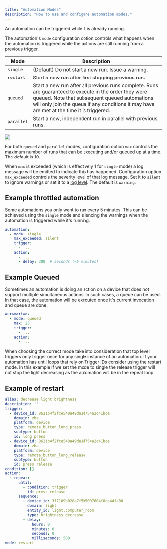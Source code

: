 ```yaml
---
title: "Automation Modes"
description: "How to use and configure automation modes."
---
```


An automation can be triggered while it is already running.

The automation's `mode` configuration option controls what happens when the automation is triggered while the actions are still running from a previous trigger.

Mode | Description
-|-
`single` | (Default) Do not start a new run. Issue a warning.
`restart` | Start a new run after first stopping previous run.
`queued` | Start a new run after all previous runs complete. Runs are guaranteed to execute in the order they were queued. Note that subsequent queued automations will only join the queue if any conditions it may have are met at the time it is triggered.
`parallel` | Start a new, independent run in parallel with previous runs.

<p class='img'>
  <img src='/images/integrations/script/script_modes.jpg'>
</p>

For both `queued` and `parallel` modes, configuration option `max` controls the maximum
number of runs that can be executing and/or queued up at a time. The default is 10.

When `max` is exceeded (which is effectively 1 for `single` mode) a log message will be emitted to indicate this has happened. Configuration option `max_exceeded` controls the severity level of that log message. Set it to `silent` to ignore warnings or set it to a [log level](/integrations/logger/#log-levels). The default is `warning`.

## Example throttled automation

Some automations you only want to run every 5 minutes. This can be achieved using the `single` mode and silencing the warnings when the automation is triggered while it's running.

```yaml
automation:
  - mode: single
    max_exceeded: silent
    trigger:
      - ...
    action:
      - ...
      - delay: 300  # seconds (=5 minutes)
```

## Example Queued

Sometimes an automation is doing an action on a device that does not support multiple simultaneous actions. In such cases, a queue can be used. In that case, the automation will be executed once it's current invocation and queue are done.

```yaml
automation:
  - mode: queued
    max: 25
    trigger:
      - ...
    action:
      - ...
```

When choosing the correct mode take into consideration that top level triggers only trigger once for any single instance of an automation. If your automation has until loops that rely on Trigger IDs consider using the restart mode. In this example if we set the mode to single the release trigger will not stop the light decreasing as the automation will be in the repeat loop. 

## Example of restart

```yaml
alias: decrease light brightness
description: ''
trigger:
  - device_id: 8621b4f2fce548a49da1d754a2c41bce
    domain: zha
    platform: device
    type: remote_button_long_press
    subtype: button
    id: long press
  - device_id: 8621b4f2fce548a49da1d754a2c41bce
    domain: zha
    platform: device
    type: remote_button_long_release
    subtype: button
    id: press release
condition: []
action:
  - repeat:
      until:
        - condition: trigger
          id: press release
      sequence:
        - device_id: 3f7189b028a7f5b5007604f8ce44fa08
          domain: light
          entity_id: light.computer_room
          type: brightness_decrease
        - delay:
            hours: 0
            minutes: 0
            seconds: 0
            milliseconds: 500
mode: restart
```
